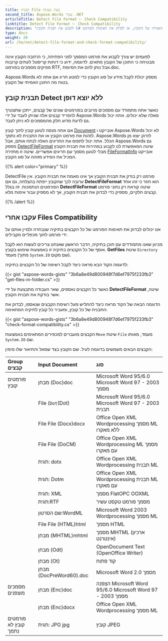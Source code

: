 ```yaml
---
title: תבנית File בעת טעינה
second_title: Aspose.Words עבור .NET
articleTitle: Detect File Format ו- Check Compatibility
linktitle: Detect File Format ו- Check Compatibility
description: "לקבוע את תבנית הקובץ C# אם אינך בטוח מהו התוכן האמיתי של הקובץ, או לבדוק את תאימות הפורמט."
type: docs
weight: 20
url: /he/net/detect-file-format-and-check-format-compatibility/
---
```


לפעמים יש צורך לקבוע את פורמט המסמך לפני הפתיחה, כי הרחבה הקובץ אינה מבטיחה כי התוכן של הקובץ מתאים. לדוגמה, ידוע כי דוחות קריסטל לעתים קרובות מפיקים מסמכים בפורמט RTF, אבל נותן להם את הסיומת.doc.

Aspose.Words מספק יכולת לקבל מידע על סוג הקובץ כדי למנוע חריג אם אתה לא בטוח מה התוכן האמיתי של הקובץ.

## תבנית קובץ Detect ללא יוצא דופן

כאשר אתה מתמודד עם מסמכים מרובים בפורמטים שונים של קבצים, ייתכן שתצטרך להפריד קבצים אלה שניתן לעבד על ידי Aspose.Words מאלה שלא יכולים. אתה יכול גם לדעת מדוע חלק מהמסמכים לא ניתן לעבד.

אם אתה מנסה לטעון קובץ לתוך קובץ [Document](https://reference.aspose.com/words/net/aspose.words/document/) אובייקט ו Aspose.Words לא יכול לזהות את פורמט הקובץ או את התבנית לא נתמך. Aspose.Words לזרוק יוצא מן הכלל. אתה יכול לתפוס את החריגים האלה לנתח אותם, אבל Aspose.Words גם מספק [DetectFileFormat](https://reference.aspose.com/words/net/aspose.words/fileformatutil/detectfileformat/) שיטה המאפשרת לנו לקבוע במהירות את תבנית הקובץ מבלי לטעון מסמך עם חריגים אפשריים. שיטה זו מחזירה [FileFormatInfo](https://reference.aspose.com/words/net/aspose.words/fileformatinfo/) אובייקט המכיל את המידע מזוהה על סוג הקובץ.

{{% alert color="primary" %}}

DetectFile פורמט רק בודק את תבנית הקובץ אך אינו מאמת את תבנית הקובץ. אין ערובה לכך שהקובץ ייפתח בהצלחה, גם אם **DetectFileFormat** הוא חוזר כי זהו אחד הפורמטים הנתמכות. זה בגלל **DetectFileFormat** שיטה קוראת רק נתוני פורמט קבצים חלקיים, מספיק כדי לבדוק את תבנית הקובץ, אך לא מספיק עבור אימות מלא.

{{% /alert %}}

## עקבו אחרי Files Compatibility

אנו יכולים לבדוק את תאימות הפורמט של כל הקבצים בתיקיה שנבחרה ולמיין אותם על ידי פורמט לתוך מכפליים מקבילים.

מכיוון שאנו מתמודדים עם תוכן בתיקיה, הדבר הראשון שאנחנו צריכים לעשות הוא לקבל אוסף של כל הקבצים בתיקיה זו באמצעות שימוש בקובץ. **GetFiles** שיטת `Directory` מעמד (מתוך `System.IO` שם מקום).

לדוגמה הקוד הבא מראה כיצד לקבל רשימה של כל הקבצים בתיקיה:

{{< gist "aspose-words-gists" "3b6a8e49d800948f7d6ef7975f233fb3" "get-files-in-folder.cs" >}}

כאשר כל הקבצים נאספים, שאר העבודה מתבצעת על ידי **DetectFileFormat** שיטה, אשר בודקת את תבנית הקובץ.

הדוגמה הבאה של הקוד מראה כיצד להחליש מעל רשימת הקבצים שנאספו, לבדוק את התבנית של כל קובץ, ומעביר כל קובץ לתיקיה המתאימה:

{{< gist "aspose-words-gists" "3b6a8e49d800948f7d6ef7975f233fb3" "check-format-compatibility.cs" >}}

הקבצים מועברים למכפירים המתאימים באמצעות `Move` שיטת `File` מעמד, מאותו `System.IO` שם.

הקבצים הבאים משמשים בדוגמה לעיל. שם הקובץ בצד שמאל והתיאור שלו מימין:

| Group קבצים | Input Document | סוג |
|  :-  |  :-  |  :-  |
| פורמטים קובץ | מבחן (Doc)doc | Microsoft Word 95/6.0 Microsoft Word 97 - 2003 מסמך |
|  | File (`Dot`(Dot) | Microsoft Word 95/6.0 Microsoft Word 97 - 2003 תבנית |
|  | File File (Docx)docx | Office Open XML Wordprocessing מסמך ML ללא מאקרו |
|  | File File (DoCM) | Office Open XML Wordprocessing ML מסמך עם מאקרו |
|  | תגית: dotx | Office Open XML Wordprocessing תבנית ML |
|  | תגית: Dotm | Office Open XML Wordprocessing תבנית ML עם מאקרו |
|  | תגית: XML | מסמך FlatOPC OOXML |
|  | תגית:RTF | מסמך פורמט טקסט עשיר |
|  | שם הסרטון:WordML | Microsoft Word 2003 Wordprocessing מסמך ML |
|  | File File (HTML)html | מסמך HTML |
|  | מבחן (MHTML)mhtml | מסמך MHTML (ארכיון אינטרנט) |
|  | מבחן (Odt) | OpenDocument Text (OpenOffice Writer) |
|  | מבחן (Ot) | קוד פתוח |
|  | מבחן (DocPreWord60).doc | Microsoft Word 2.0 מסמך |
| מסמכים מוצפנים | מבחן (Enc)doc | הצפנה Microsoft Word 95/6.0 Microsoft Word 97 - 2003 מסמך |
|  | מבחן (Enc)docx | Office Open XML Wordprocessing מסמך ML |
| פורמטים קובץ לא נתמך | תגית: JPG jpg | קובץ JPEG |

